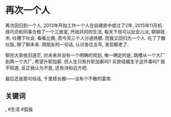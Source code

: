# 再次一个人

再次回归到一个人, 2013年开始工作一个人在自建房中度过了2年, 2015年11月机缘巧合和同事合租了一个三居室, 开始共同的生活, 每天下班可以扯会儿淡, 聊聊技术, 吐槽下社会, 看看比赛, 而今天三个人分道扬镳. 而我又回归为一个人. 吃了了散伙饭, 聊了聊未来. 用朋友的一句话, 认识各位五年, 发现都老了.

聊完大家依旧迷茫, 对未来并没有一个明确的规划, 唯一确定的是, 跳槽从一个大厂到两一个大厂, 希望升职加薪. 但人生只有升职加薪吗? 买房结婚生子这件事吗? 我不知道, 反正我认为不是, 还有诗和远方吧.

最后还是那句俗话, 千里搭长棚——没有个不散的宴席.

## 关键词

, #生活 #孤独
